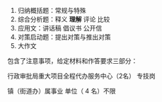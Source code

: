 1. 归纳概括题：常规与特殊
2. 综合分析题：释义 **理解** 评论 比较
3. 应用文：讲话稿 倡议书 公开信
4. 对策启动题：提出对策与推出对策
5. 大作文

包含了注意事项，给定材料和作答要求三部分：




行政审批局重大项目全程代办服务中心（2名） 专技岗

镇（街道办）属事业 单位（ 4 名）不限